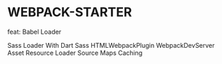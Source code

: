 # WEBPACK-STARTER
feat:
Babel Loader

Sass Loader With Dart Sass
HTMLWebpackPlugin
WebpackDevServer
Asset Resource Loader
Source Maps
Caching

